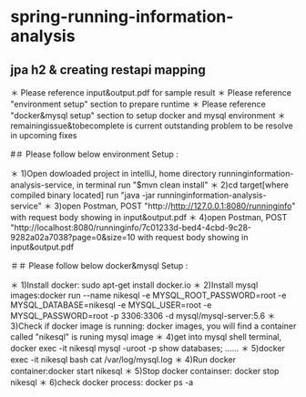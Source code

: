 # spring-running-information-analysis
## jpa h2 &amp; creating restapi mapping
＊ Please reference input&output.pdf for sample result
＊ Please reference "environment setup" section to prepare runtime
＊ Please reference "docker&mysql setup" section to setup docker and mysql environment
＊ remainingissue&tobecomplete is current outstanding problem to be resolve in upcoming fixes

#＃ Please follow below environment Setup :

＊ 1)Open dowloaded project in intelliJ, home directory runninginformation-analysis-service, in terminal run "$mvn clean install"
＊ 2)cd target[where compiled binary located] run "java -jar runninginformation-analysis-service"
＊ 3)open Postman, POST "http://http://127.0.0.1:8080/runninginfo" with request body showing in input&output.pdf
＊ 4)open Postman, POST "http://localhost:8080/runninginfo/7c01233d-bed4-4cbd-9c28-9282a02a7038?page=0&size=10 with request body showing in input&output.pdf

＃＃ Please follow below docker&mysql Setup :

＊ 1)Install docker: sudo apt-get install docker.io
＊ 2)Install mysql images:docker run --name nikesql -e MYSQL_ROOT_PASSWORD=root -e MYSQL_DATABASE=nikesql -e MYSQL_USER=root -e MYSQL_PASSWORD=root -p 3306:3306 -d mysql/mysql-server:5.6
＊ 3)Check if docker image is running: docker images, you will find a container called "nikesql" is runing mysql image
＊ 4)get into mysql shell terminal, docker exec -it nikesql mysql -uroot -p
show databases;
......
＊ 5)docker exec -it nikesql bash
   cat /var/log/mysql.log
＊ 4)Run docker container:docker start nikesql
＊ 5)Stop docker containser: docker stop nikesql
＊ 6)check docker process: docker ps -a
